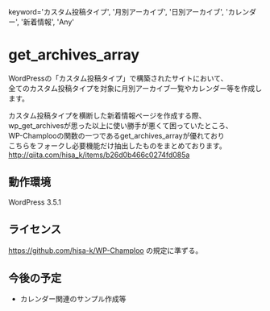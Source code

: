 keyword='カスタム投稿タイプ', '月別アーカイブ', '日別アーカイブ', 'カレンダー', '新着情報', 'Any'

# get_archives_array
WordPressの「カスタム投稿タイプ」で構築されたサイトにおいて、  
全てのカスタム投稿タイプを対象に月別アーカイブ一覧やカレンダー等を作成します。  

カスタム投稿タイプを横断した新着情報ページを作成する際、  
wp_get_archivesが思った以上に使い勝手が悪くて困っていたところ、  
WP-Champlooの関数の一つであるget_archives_arrayが優れており  
こちらをフォークし必要機能だけ抽出したものをまとめております。  
http://qiita.com/hisa_k/items/b26d0b466c0274fd085a

## 動作環境
WordPress 3.5.1

## ライセンス
https://github.com/hisa-k/WP-Champloo
の規定に準ずる。

## 今後の予定
* カレンダー関連のサンプル作成等
